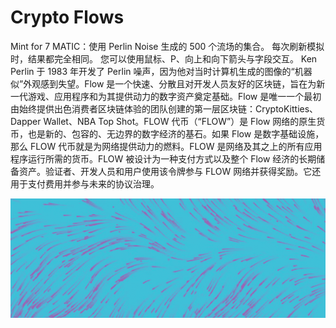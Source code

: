 # Crypto Flows

Mint for 7 MATIC：使用 Perlin Noise 生成的 500 个流场的集合。 每次刷新模拟时，结果都完全相同。 您可以使用鼠标、P、向上和向下箭头与字段交互。 Ken Perlin 于 1983 年开发了 Perlin 噪声，因为他对当时计算机生成的图像的“机器似”外观感到失望。Flow 是一个快速、分散且对开发人员友好的区块链，旨在为新一代游戏、应用程序和为其提供动力的数字资产奠定基础。Flow 是唯一一个最初由始终提供出色消费者区块链体验的团队创建的第一层区块链：CryptoKitties、Dapper Wallet、NBA Top Shot。FLOW 代币（“FLOW”）是 Flow 网络的原生货币，也是新的、包容的、无边界的数字经济的基石。如果 Flow 是数字基础设施，那么 FLOW 代币就是为网络提供动力的燃料。FLOW 是网络及其之上的所有应用程序运行所需的货币。FLOW 被设计为一种支付方式以及整个 Flow 经济的长期储备资产。验证者、开发人员和用户使用该令牌参与 FLOW 网络并获得奖励。它还用于支付费用并参与未来的协议治理。

![NFT](flow.png)
